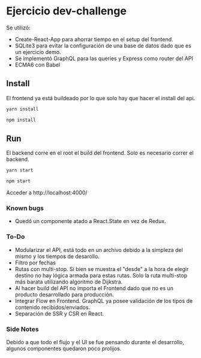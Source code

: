 # Ejercicio dev-challenge
Se utilizó:

* Create-React-App para ahorrar tiempo en el setup del frontend.
* SQLite3 para evitar la configuración de una base de datos dado que es un ejercicio demo.
* Se implementó GraphQL para las queries y Express como router del API
* ECMA6 con Babel

## Install
El frontend ya está buildeado por lo que solo hay que hacer el install del api.
```sh
yarn install
```
```sh
npm install
```

## Run
El backend corre en el root el build del frontend. Solo es necesario correr el backend.
```sh
yarn start
```
```sh
npm start
```

Acceder a http://localhost:4000/

### Known bugs
* Quedó un componente atado a React.State en vez de Redux.

### To-Do
* Modularizar el API, está todo en un archivo debido a la simpleza del mismo y los tiempos de desarollo.
* Filtro por fechas
* Rutas con multi-stop. Si bien se muestra el "desde" a la hora de elegir destino no hay lógica armada para estas rutas. Solo la ruta multi-stop más barata utilizando algoritmo de Dijkstra.
* Al hacer build del API no importa el Frontend dado que no es un producto desarrollado para producción.
* Integrar Flow en Frontend. GraphQL ya posee validación de los tipos de contenido recibidos/enviados.
* Separación de SSR y CSR en React.

### Side Notes
Debido a que todo el flujo y el UI se fue pensando durante el desarrollo, algunos componentes quedaron poco prolijos.